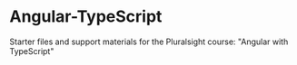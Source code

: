 # Angular-TypeScript
Starter files and support materials for the Pluralsight course: "Angular with TypeScript"

